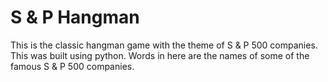 # S & P Hangman

This is the classic hangman game with the theme of S & P 500 companies. This was built using python. Words in here are the names of some of the famous S & P 500 companies.
